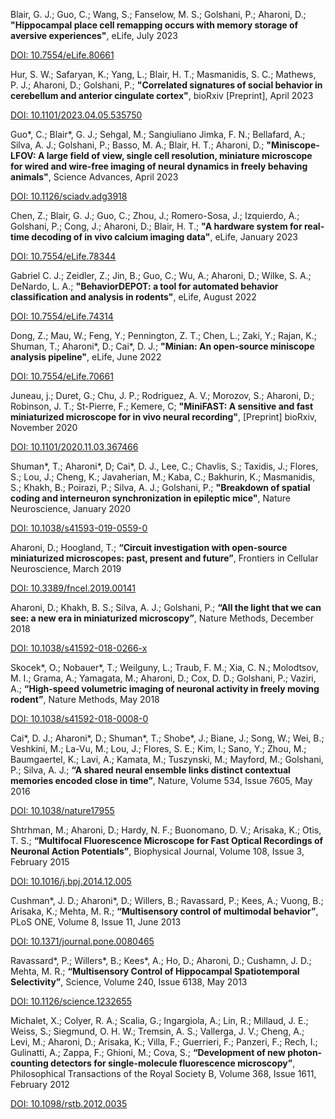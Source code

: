 Blair, G. J.; Guo, C.; Wang, S.; Fanselow, M. S.; Golshani, P.; Aharoni, D.; **"Hippocampal place cell remapping occurs with memory storage of aversive experiences"**, eLife, July 2023

[DOI: 10.7554/eLife.80661](https://doi.org/10.7554/eLife.80661)

Hur, S. W.; Safaryan, K.; Yang, L.; Blair, H. T.; Masmanidis, S. C.; Mathews, P. J.; Aharoni, D.; Golshani, P.; **"Correlated signatures of social behavior in cerebellum and anterior cingulate cortex"**, bioRxiv [Preprint], April 2023

[DOI: 10.1101/2023.04.05.535750](https://doi.org/10.1101/2023.04.05.535750)

Guo\*, C.; Blair\*, G. J.; Sehgal, M.; Sangiuliano Jimka, F. N.; Bellafard, A.; Silva, A. J.; Golshani, P.; Basso, M. A.; Blair, H. T.; Aharoni, D.; **"Miniscope-LFOV: A large field of view, single cell resolution, miniature microscope for wired and wire-free imaging of neural dynamics in freely behaving animals"**, Science Advances, April 2023

[DOI: 10.1126/sciadv.adg3918](https://doi.org/10.1126/sciadv.adg3918)

Chen, Z.; Blair, G. J.; Guo, C.; Zhou, J.; Romero-Sosa, J.; Izquierdo, A.; Golshani, P.; Cong, J.; Aharoni, D.; Blair, H. T.; **"A hardware system for real-time decoding of in vivo calcium imaging data"**, eLife, January 2023

[DOI: 10.7554/eLife.78344](https://doi.org/10.7554/eLife.78344)

Gabriel C. J.; Zeidler, Z.; Jin, B.; Guo, C.; Wu, A.; Aharoni, D.; Wilke, S. A.; DeNardo, L. A.; **"BehaviorDEPOT: a tool for automated behavior classification and analysis in rodents"**, eLife, August 2022

[DOI: 10.7554/eLife.74314](https://doi.org/10.7554/eLife.74314)

Dong, Z.; Mau, W.; Feng, Y.; Pennington, Z. T.; Chen, L.; Zaki, Y.; Rajan, K.; Shuman, T.; Aharoni\*, D.; Cai\*, D. J.; **"Minian: An open-source miniscope analysis pipeline"**, eLife, June 2022

[DOI: 10.7554/eLife.70661](https://doi.org/10.7554/eLife.70661)

Juneau, j.; Duret, G.; Chu, J. P.; Rodriguez, A. V.; Morozov, S.; Aharoni, D.; Robinson, J. T.; St-Pierre, F.; Kemere, C; **"MiniFAST: A sensitive and fast miniaturized microscope for in vivo neural recording"**, [Preprint] bioRxiv, November 2020

[DOI: 10.1101/2020.11.03.367466](https://doi.org/10.1101/2020.11.03.367466)

Shuman\*, T.; Aharoni\*, D; Cai\*, D. J., Lee, C.; Chavlis, S.; Taxidis, J.; Flores, S.; Lou, J.; Cheng, K.; Javaherian, M.; Kaba, C.; Bakhurin, K.; Masmanidis, S.; Khakh, B.; Poirazi, P.; Silva, A. J.; Golshani, P.; **"Breakdown of spatial coding and interneuron synchronization in epileptic mice"**, Nature Neuroscience, January 2020

[DOI: 10.1038/s41593-019-0559-0](https://www.nature.com/articles/s41593-019-0559-0)

Aharoni, D.; Hoogland, T.; **“Circuit investigation with open-source miniaturized microscopes: past, present and future”**, Frontiers in Cellular Neuroscience, March 2019

[DOI: 10.3389/fncel.2019.00141](https://doi.org/10.3389/fncel.2019.00141)

Aharoni, D.; Khakh, B. S.; Silva, A. J.; Golshani, P.; **“All the light that we can see: a new era in miniaturized microscopy”**, Nature Methods, December 2018

[DOI: 10.1038/s41592-018-0266-x](https://doi.org/10.1038/s41592-018-0266-x)


Skocek\*, O.; Nobauer\*, T.; Weilguny, L.; Traub, F. M.; Xia, C. N.; Molodtsov, M. I.; Grama, A.; Yamagata, M.; Aharoni, D.; Cox, D. D.; Golshani, P.; Vaziri, A.; **“High-speed volumetric imaging of neuronal activity in freely moving rodent”**, Nature Methods, May 2018

[DOI: 10.1038/s41592-018-0008-0](https://doi.org/10.1038/s41592-018-0008-0)

Cai\*, D. J.; Aharoni\*, D.; Shuman\*, T.; Shobe\*, J.; Biane, J.; Song, W.; Wei, B.; Veshkini, M.; La-Vu, M.; Lou, J.; Flores, S. E.; Kim, I.; Sano, Y.; Zhou, M.; Baumgaertel, K.; Lavi, A.; Kamata, M.; Tuszynski, M.; Mayford, M.; Golshani, P.; Silva, A. J.; **“A shared neural ensemble links distinct contextual memories encoded close in time”**, Nature, Volume 534, Issue 7605, May 2016

[DOI: 10.1038/nature17955](https://doi.org/10.1038/nature17955)

Shtrhman, M.; Aharoni, D.; Hardy, N. F.; Buonomano, D. V.; Arisaka, K.; Otis, T. S.; **“Multifocal Fluorescence Microscope for Fast Optical Recordings of Neuronal Action Potentials”**, Biophysical Journal, Volume 108, Issue 3, February 2015

[DOI: 10.1016/j.bpj.2014.12.005](https://doi.org/10.1016/j.bpj.2014.12.005)

Cushman\*, J. D.; Aharoni\*, D.; Willers, B.; Ravassard, P.; Kees, A.; Vuong, B.; Arisaka, K.; Mehta, M. R.; **“Multisensory control of multimodal behavior”**, PLoS ONE, Volume 8, Issue 11, June 2013

[DOI: 10.1371/journal.pone.0080465](https://doi.org/10.1371/journal.pone.0080465)

Ravassard\*, P.; Willers\*, B.; Kees\*, A.; Ho, D.; Aharoni, D.; Cushamn, J. D.; Mehta, M. R.; **“Multisensory Control of Hippocampal Spatiotemporal Selectivity”**, Science, Volume 240, Issue 6138, May 2013

[DOI: 10.1126/science.1232655](https://doi.org/10.1126/science.1232655)

Michalet, X.; Colyer, R. A.; Scalia, G.; Ingargiola, A.; Lin, R.; Millaud, J. E.; Weiss, S.; Siegmund, O. H. W.; Tremsin, A. S.; Vallerga, J. V.; Cheng, A.; Levi, M.; Aharoni, D.; Arisaka, K.; Villa, F.; Guerrieri, F.; Panzeri, F.; Rech, I.; Gulinatti, A.; Zappa, F.; Ghioni, M.; Cova, S.; **“Development of new photon-counting detectors for single-molecule fluorescence microscopy”**, Philosophical Transactions of the Royal Society B, Volume 368, Issue 1611, February 2012

[DOI: 10.1098/rstb.2012.0035](https://doi.org/10.1098/rstb.2012.0035)

